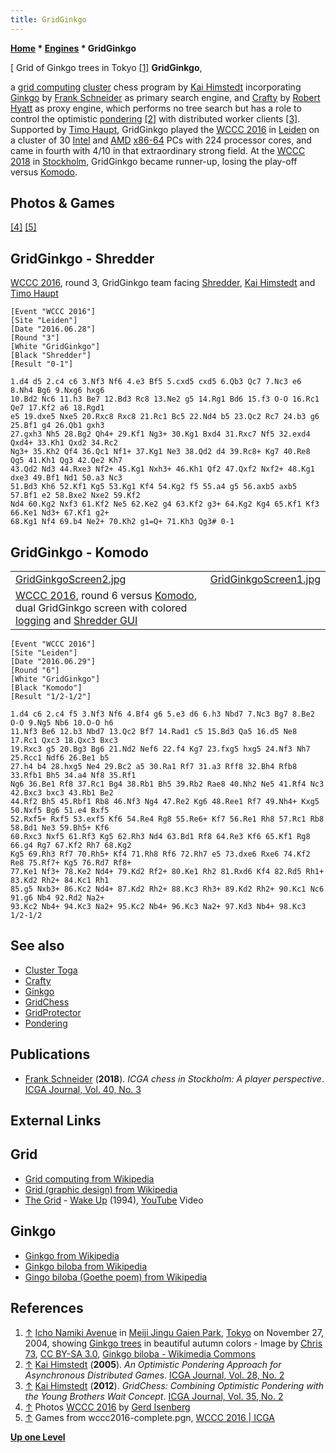 ```yaml
---
title: GridGinkgo
---
```

**[Home](Home "Home") * [Engines](Engines "Engines") * GridGinkgo**

\[ Grid of Ginkgo trees in Tokyo <a id="cite-note-1" href="#cite-ref-1">[1]</a>
**GridGinkgo**,

a [grid computing](https://en.wikipedia.org/wiki/Grid_computing) [cluster](https://en.wikipedia.org/wiki/Computer_cluster) chess program by [Kai Himstedt](Kai_Himstedt "Kai Himstedt") incorporating [Ginkgo](Ginkgo "Ginkgo") by [Frank Schneider](Frank_Schneider "Frank Schneider") as primary search engine, and [Crafty](Crafty "Crafty") by [Robert Hyatt](Robert_Hyatt "Robert Hyatt") as proxy engine, which performs no tree search but has a role to control the optimistic [pondering](Pondering "Pondering") <a id="cite-note-2" href="#cite-ref-2">[2]</a> with distributed worker clients <a id="cite-note-3" href="#cite-ref-3">[3]</a>. Supported by [Timo Haupt](Timo_Haupt "Timo Haupt"), GridGinkgo played the [WCCC 2016](WCCC_2016 "WCCC 2016") in [Leiden](https://en.wikipedia.org/wiki/Leiden) on a cluster of 30 [Intel](Intel "Intel") and [AMD](AMD "AMD") [x86-64](X86-64 "X86-64") PCs with 224 processor cores, and came in fourth with 4/10 in that extraordinary strong field. At the [WCCC 2018](WCCC_2018 "WCCC 2018") in [Stockholm](https://en.wikipedia.org/wiki/Stockholm), GridGinkgo became runner-up, losing the play-off versus [Komodo](Komodo "Komodo").

## Photos & Games

<a id="cite-note-4" href="#cite-ref-4">[4]</a> <a id="cite-note-5" href="#cite-ref-5">[5]</a>

## GridGinkgo - Shredder

[](File:WCCC2016_R3GridGinkGoShredder.jpg)
[WCCC 2016](WCCC_2016 "WCCC 2016"), round 3, GridGinkgo team facing [Shredder](Shredder "Shredder"), [Kai Himstedt](Kai_Himstedt "Kai Himstedt") and [Timo Haupt](Timo_Haupt "Timo Haupt")

```
[Event "WCCC 2016"]
[Site "Leiden"]
[Date "2016.06.28"]
[Round "3"]
[White "GridGinkgo"]
[Black "Shredder"]
[Result "0-1"]

1.d4 d5 2.c4 c6 3.Nf3 Nf6 4.e3 Bf5 5.cxd5 cxd5 6.Qb3 Qc7 7.Nc3 e6 8.Nh4 Bg6 9.Nxg6 hxg6
10.Bd2 Nc6 11.h3 Be7 12.Bd3 Rc8 13.Ne2 g5 14.Rg1 Bd6 15.f3 O-O 16.Rc1 Qe7 17.Kf2 a6 18.Rgd1
e5 19.dxe5 Nxe5 20.Rxc8 Rxc8 21.Rc1 Bc5 22.Nd4 b5 23.Qc2 Rc7 24.b3 g6 25.Bf1 g4 26.Qb1 gxh3
27.gxh3 Nh5 28.Bg2 Qh4+ 29.Kf1 Ng3+ 30.Kg1 Bxd4 31.Rxc7 Nf5 32.exd4 Qxd4+ 33.Kh1 Qxd2 34.Rc2
Ng3+ 35.Kh2 Qf4 36.Qc1 Nf1+ 37.Kg1 Ne3 38.Qd2 d4 39.Rc8+ Kg7 40.Re8 Qg5 41.Kh1 Qg3 42.Qe2 Kh7
43.Qd2 Nd3 44.Rxe3 Nf2+ 45.Kg1 Nxh3+ 46.Kh1 Qf2 47.Qxf2 Nxf2+ 48.Kg1 dxe3 49.Bf1 Nd1 50.a3 Nc3
51.Bd3 Kh6 52.Kf1 Kg5 53.Kg1 Kf4 54.Kg2 f5 55.a4 g5 56.axb5 axb5 57.Bf1 e2 58.Bxe2 Nxe2 59.Kf2
Nd4 60.Kg2 Nxf3 61.Kf2 Ne5 62.Ke2 g4 63.Kf2 g3+ 64.Kg2 Kg4 65.Kf1 Kf3 66.Ke1 Nd3+ 67.Kf1 g2+
68.Kg1 Nf4 69.b4 Ne2+ 70.Kh2 g1=Q+ 71.Kh3 Qg3# 0-1

```

## GridGinkgo - Komodo

|  |  |
| --- | --- |
| [GridGinkgoScreen2.jpg](File:GridGinkgoScreen2.jpg) | [GridGinkgoScreen1.jpg](File:GridGinkgoScreen1.jpg) |
| [WCCC 2016](WCCC_2016 "WCCC 2016"), round 6 versus [Komodo](Komodo "Komodo"), dual GridGinkgo screen with colored [logging](Logging "Logging") and [Shredder GUI](Shredder#GUI "Shredder") |

```
[Event "WCCC 2016"]
[Site "Leiden"]
[Date "2016.06.29"]
[Round "6"]
[White "GridGinkgo"]
[Black "Komodo"]
[Result "1/2-1/2"]

1.d4 c6 2.c4 f5 3.Nf3 Nf6 4.Bf4 g6 5.e3 d6 6.h3 Nbd7 7.Nc3 Bg7 8.Be2 O-O 9.Ng5 Nb6 10.O-O h6 
11.Nf3 Be6 12.b3 Nbd7 13.Qc2 Bf7 14.Rad1 c5 15.Bd3 Qa5 16.d5 Ne8 17.Rc1 Qxc3 18.Qxc3 Bxc3 
19.Rxc3 g5 20.Bg3 Bg6 21.Nd2 Nef6 22.f4 Kg7 23.fxg5 hxg5 24.Nf3 Nh7 25.Rcc1 Ndf6 26.Be1 b5 
27.h4 b4 28.hxg5 Ne4 29.Bc2 a5 30.Ra1 Rf7 31.a3 Rff8 32.Bh4 Rfb8 33.Rfb1 Bh5 34.a4 Nf8 35.Rf1 
Ng6 36.Be1 Rf8 37.Rc1 Bg4 38.Rb1 Bh5 39.Rb2 Rae8 40.Nh2 Ne5 41.Rf4 Nc3 42.Bxc3 bxc3 43.Rb1 Be2 
44.Rf2 Bh5 45.Rbf1 Rb8 46.Nf3 Ng4 47.Re2 Kg6 48.Ree1 Rf7 49.Nh4+ Kxg5 50.Nxf5 Bg6 51.e4 Bxf5 
52.Rxf5+ Rxf5 53.exf5 Kf6 54.Re4 Rg8 55.Re6+ Kf7 56.Re1 Rh8 57.Rc1 Rb8 58.Bd1 Ne3 59.Bh5+ Kf6 
60.Rxc3 Nxf5 61.Rf3 Kg5 62.Rh3 Nd4 63.Bd1 Rf8 64.Re3 Kf6 65.Kf1 Rg8 66.g4 Rg7 67.Kf2 Rh7 68.Kg2
Kg5 69.Rh3 Rf7 70.Rh5+ Kf4 71.Rh8 Rf6 72.Rh7 e5 73.dxe6 Rxe6 74.Kf2 Re8 75.Rf7+ Kg5 76.Rd7 Rf8+ 
77.Ke1 Nf3+ 78.Ke2 Nd4+ 79.Kd2 Rf2+ 80.Ke1 Rh2 81.Rxd6 Kf4 82.Rd5 Rh1+ 83.Kd2 Rh2+ 84.Kc1 Rh1 
85.g5 Nxb3+ 86.Kc2 Nd4+ 87.Kd2 Rh2+ 88.Kc3 Rh3+ 89.Kd2 Rh2+ 90.Kc1 Nc6 91.g6 Nb4 92.Rd2 Na2+ 
93.Kc2 Nb4+ 94.Kc3 Na2+ 95.Kc2 Nb4+ 96.Kc3 Na2+ 97.Kd3 Nb4+ 98.Kc3 1/2-1/2

```

## See also

- [Cluster Toga](Cluster_Toga "Cluster Toga")
- [Crafty](Crafty "Crafty")
- [Ginkgo](Ginkgo "Ginkgo")
- [GridChess](GridChess "GridChess")
- [GridProtector](GridProtector "GridProtector")
- [Pondering](Pondering "Pondering")

## Publications

- [Frank Schneider](Frank_Schneider "Frank Schneider") (**2018**). *ICGA chess in Stockholm: A player perspective*. [ICGA Journal, Vol. 40, No. 3](ICGA_Journal#40_3 "ICGA Journal")

## External Links

## Grid

- [Grid computing from Wikipedia](https://en.wikipedia.org/wiki/Grid_computing)
- [Grid (graphic design) from Wikipedia](<https://en.wikipedia.org/wiki/Grid_(graphic_design)>)
- [The Grid](Category:The_Grid "Category:The Grid") - [Wake Up](<https://en.wikipedia.org/wiki/Evolver_(The_Grid_album)>) (1994), [YouTube](https://en.wikipedia.org/wiki/YouTube) Video

## Ginkgo

- [Ginkgo from Wikipedia](https://en.wikipedia.org/wiki/Ginkgo)
- [Ginkgo biloba from Wikipedia](https://en.wikipedia.org/wiki/Ginkgo_biloba)
- [Gingo biloba (Goethe poem) from Wikipedia](https://en.wikipedia.org/wiki/Gingo_biloba)

## References

1. <a id="cite-ref-1" href="#cite-note-1">↑</a> [Icho Namiki Avenue](http://www.japan-talk.com/jt/new/icho-namiki-avenue) in [Meiji Jingu Gaien Park](http://en.japantravel.com/tokyo/meiji-jingu-gaien-park/14515), [Tokyo](https://en.wikipedia.org/wiki/Tokyo) on November 27, 2004, showing [Ginkgo trees](https://en.wikipedia.org/wiki/Ginkgo_biloba) in beautiful autumn colors - Image by [Chris 73](https://commons.wikimedia.org/wiki/User:Chris_73), [CC BY-SA 3.0](https://creativecommons.org/licenses/by-sa/3.0/deed.en), [Ginkgo biloba - Wikimedia Commons](https://commons.wikimedia.org/wiki/Ginkgo_biloba)
1. <a id="cite-ref-2" href="#cite-note-2">↑</a> [Kai Himstedt](Kai_Himstedt "Kai Himstedt") (**2005**). *An Optimistic Pondering Approach for Asynchronous Distributed Games*. [ICGA Journal, Vol. 28, No. 2](ICGA_Journal#28_2 "ICGA Journal")
1. <a id="cite-ref-3" href="#cite-note-3">↑</a>  [Kai Himstedt](Kai_Himstedt "Kai Himstedt") (**2012**). *GridChess: Combining Optimistic Pondering with the Young Brothers Wait Concept*. [ICGA Journal, Vol. 35, No. 2](ICGA_Journal#35_2 "ICGA Journal")
1. <a id="cite-ref-4" href="#cite-note-4">↑</a> Photos [WCCC 2016](WCCC_2016 "WCCC 2016") by [Gerd Isenberg](Gerd_Isenberg "Gerd Isenberg")
1. <a id="cite-ref-5" href="#cite-note-5">↑</a> Games from wccc2016-complete.pgn, [WCCC 2016 | ICGA](https://icga.leidenuniv.nl/?page_id=1676)

**[Up one Level](Engines "Engines")**


